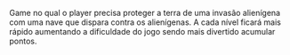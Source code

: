 Game no qual o player precisa proteger a terra de uma invasão alienígena com uma nave que dispara contra os alienígenas. A cada nível ficará mais rápido aumentando a dificuldade do jogo sendo mais divertido acumular pontos.